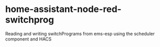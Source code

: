 # home-assistant-node-red-switchprog
Reading and writing switchPrograms from ems-esp using the scheduler component and HACS
